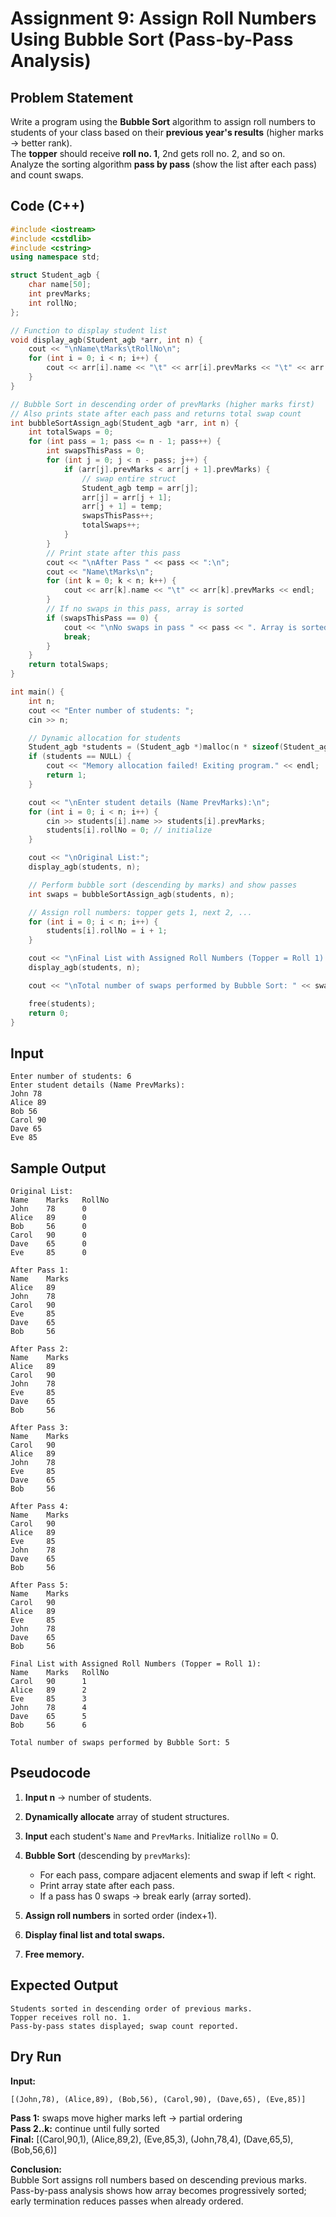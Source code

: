 # Assignment 9: Assign Roll Numbers Using Bubble Sort (Pass-by-Pass Analysis)

## Problem Statement
Write a program using the **Bubble Sort** algorithm to assign roll numbers to students of your class based on their **previous year's results** (higher marks → better rank).  
The **topper** should receive **roll no. 1**, 2nd gets roll no. 2, and so on.  
Analyze the sorting algorithm **pass by pass** (show the list after each pass) and count swaps.

## Code (C++)
```cpp
#include <iostream>
#include <cstdlib>
#include <cstring>
using namespace std;

struct Student_agb {
    char name[50];
    int prevMarks;
    int rollNo;
};

// Function to display student list
void display_agb(Student_agb *arr, int n) {
    cout << "\nName\tMarks\tRollNo\n";
    for (int i = 0; i < n; i++) {
        cout << arr[i].name << "\t" << arr[i].prevMarks << "\t" << arr[i].rollNo << endl;
    }
}

// Bubble Sort in descending order of prevMarks (higher marks first)
// Also prints state after each pass and returns total swap count
int bubbleSortAssign_agb(Student_agb *arr, int n) {
    int totalSwaps = 0;
    for (int pass = 1; pass <= n - 1; pass++) {
        int swapsThisPass = 0;
        for (int j = 0; j < n - pass; j++) {
            if (arr[j].prevMarks < arr[j + 1].prevMarks) {
                // swap entire struct
                Student_agb temp = arr[j];
                arr[j] = arr[j + 1];
                arr[j + 1] = temp;
                swapsThisPass++;
                totalSwaps++;
            }
        }
        // Print state after this pass
        cout << "\nAfter Pass " << pass << ":\n";
        cout << "Name\tMarks\n";
        for (int k = 0; k < n; k++) {
            cout << arr[k].name << "\t" << arr[k].prevMarks << endl;
        }
        // If no swaps in this pass, array is sorted
        if (swapsThisPass == 0) {
            cout << "\nNo swaps in pass " << pass << ". Array is sorted early.\n";
            break;
        }
    }
    return totalSwaps;
}

int main() {
    int n;
    cout << "Enter number of students: ";
    cin >> n;

    // Dynamic allocation for students
    Student_agb *students = (Student_agb *)malloc(n * sizeof(Student_agb));
    if (students == NULL) {
        cout << "Memory allocation failed! Exiting program." << endl;
        return 1;
    }

    cout << "\nEnter student details (Name PrevMarks):\n";
    for (int i = 0; i < n; i++) {
        cin >> students[i].name >> students[i].prevMarks;
        students[i].rollNo = 0; // initialize
    }

    cout << "\nOriginal List:";
    display_agb(students, n);

    // Perform bubble sort (descending by marks) and show passes
    int swaps = bubbleSortAssign_agb(students, n);

    // Assign roll numbers: topper gets 1, next 2, ...
    for (int i = 0; i < n; i++) {
        students[i].rollNo = i + 1;
    }

    cout << "\nFinal List with Assigned Roll Numbers (Topper = Roll 1):";
    display_agb(students, n);

    cout << "\nTotal number of swaps performed by Bubble Sort: " << swaps << endl;

    free(students);
    return 0;
}
```

## Input
```
Enter number of students: 6
Enter student details (Name PrevMarks):
John 78
Alice 89
Bob 56
Carol 90
Dave 65
Eve 85
```

## Sample Output
```
Original List:
Name    Marks   RollNo
John    78      0
Alice   89      0
Bob     56      0
Carol   90      0
Dave    65      0
Eve     85      0

After Pass 1:
Name    Marks
Alice   89
John    78
Carol   90
Eve     85
Dave    65
Bob     56

After Pass 2:
Name    Marks
Alice   89
Carol   90
John    78
Eve     85
Dave    65
Bob     56

After Pass 3:
Name    Marks
Carol   90
Alice   89
John    78
Eve     85
Dave    65
Bob     56

After Pass 4:
Name    Marks
Carol   90
Alice   89
Eve     85
John    78
Dave    65
Bob     56

After Pass 5:
Name    Marks
Carol   90
Alice   89
Eve     85
John    78
Dave    65
Bob     56

Final List with Assigned Roll Numbers (Topper = Roll 1):
Name    Marks   RollNo
Carol   90      1
Alice   89      2
Eve     85      3
John    78      4
Dave    65      5
Bob     56      6

Total number of swaps performed by Bubble Sort: 5
```

## Pseudocode
1. **Input n** → number of students. 

2. **Dynamically allocate** array of student structures.  

3. **Input** each student's `Name` and `PrevMarks`. Initialize `rollNo` = 0.  

4. **Bubble Sort** (descending by `prevMarks`):  
   - For each pass, compare adjacent elements and swap if left < right.  
   - Print array state after each pass.  
   - If a pass has 0 swaps → break early (array sorted).  
5. **Assign roll numbers** in sorted order (index+1).  

6. **Display final list and total swaps.**  

7. **Free memory.**

## Expected Output
```
Students sorted in descending order of previous marks.
Topper receives roll no. 1.
Pass-by-pass states displayed; swap count reported.
```

## Dry Run
**Input:**
```
[(John,78), (Alice,89), (Bob,56), (Carol,90), (Dave,65), (Eve,85)]
```

**Pass 1:** swaps move higher marks left → partial ordering  
**Pass 2..k:** continue until fully sorted  
**Final:** [(Carol,90,1), (Alice,89,2), (Eve,85,3), (John,78,4), (Dave,65,5), (Bob,56,6)]

 **Conclusion:**  
Bubble Sort assigns roll numbers based on descending previous marks.  
Pass-by-pass analysis shows how array becomes progressively sorted; early termination reduces passes when already ordered.
